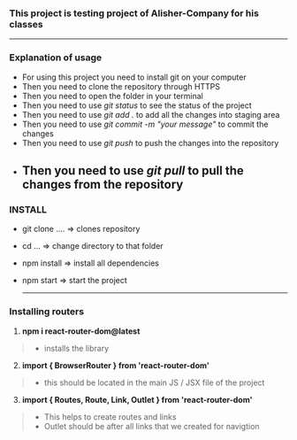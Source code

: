 ### This project is testing project of Alisher-Company for his classes

---

### Explanation of usage

- For using this project you need to install git on your computer
- Then you need to clone the repository through HTTPS
- Then you need to open the folder in your terminal
- Then you need to use _git status_ to see the status of the project
- Then you need to use _git add ._ to add all the changes into staging area
- Then you need to use _git commit -m "your message"_ to commit the changes
- Then you need to use _git push_ to push the changes into the repository
- ## Then you need to use _git pull_ to pull the changes from the repository

### INSTALL

- git clone .... => clones repository
- cd ... => change directory to that folder
- npm install => install all dependencies
- npm start => start the project

  ***

### Installing routers
1. **npm i react-router-dom@latest**
> - installs the library
2. **import { BrowserRouter } from 'react-router-dom'**  
> - this should be located in the main JS / JSX file of the project
3. **import { Routes, Route, Link, Outlet } from 'react-router-dom'**
> - This helps to create routes and links
> - Outlet should be after all links that we created for navigtion
    

